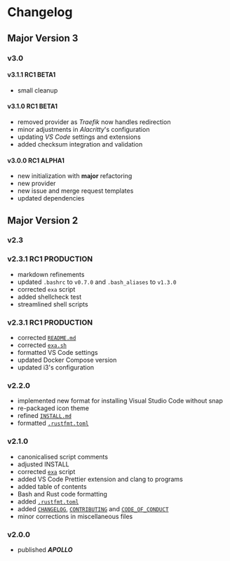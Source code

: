 # Changelog

## Major  Version 3

### v3.0

#### v3.1.1 RC1 BETA1

- small cleanup

#### v3.1.0 RC1 BETA1

- removed provider as _Traefik_ now handles redirection
- minor adjustments in _Alacritty_'s configuration
- updating _VS Code_ settings and extensions
- added checksum integration and validation

#### v3.0.0 RC1 ALPHA1

- new initialization with **major** refactoring
- new provider
- new issue and merge request templates
- updated dependencies

## Major Version 2

### v2.3

### v2.3.1 RC1 PRODUCTION

- markdown refinements
- updated `.bashrc` to `v0.7.0` and `.bash_aliases` to `v1.3.0`
- corrected `exa` script
- added shellcheck test
- streamlined shell scripts

### v2.3.1 RC1 PRODUCTION

- corrected [`README.md`](./README.md)
- corrected [`exa.sh`](./library/scripts/exa.sh)
- formatted VS Code settings
- updated Docker Compose version
- updated i3's configuration

### v2.2.0

- implemented new format for installing Visual Studio Code without snap
- re-packaged icon theme
- refined [`INSTALL.md`](./INSTALL.md)
- formatted [`.rustfmt.toml`](./..rustfmt.toml)

### v2.1.0

- canonicalised script comments
- adjusted INSTALL
- corrected [`exa`](./library/scripts/exa.sh) script
- added VS Code Prettier extension and clang to programs
- added table of contents
- Bash and Rust code formatting
- added [`.rustfmt.toml`](./.rustfmt.toml)
- added [`CHANGELOG`](./CHANGELOG.md), [`CONTRIBUTING`](./CONTRIBUTING.md) and [`CODE_OF_CONDUCT`](./CODE_OF_CONDUCT.md)
- minor corrections in miscellaneous files

### v2.0.0

- published ***APOLLO***
